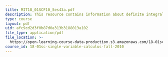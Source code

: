 ```yaml
---
title: MIT18_01SCF10_Ses43a.pdf
description: This resource contains information about definite integrals.
type: course
layout: pdf
uid: afc9cd2d3f0b87d0a313b3188013a102
file_type: application/pdf
file_location: >-
  https://open-learning-course-data-production.s3.amazonaws.com/18-01sc-single-variable-calculus-fall-2010/afc9cd2d3f0b87d0a313b3188013a102_MIT18_01SCF10_Ses43a.pdf
course_id: 18-01sc-single-variable-calculus-fall-2010
---
```

